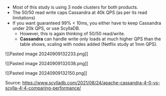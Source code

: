 - Most of this study is using 3 node clusters for both products.
- The 50/50 read write caps Cassandra at 40k QPS (as per its read limitations)
- If you want guaranteed 99% < 10ms, you either have to keep Cassandra under 20k QPS, or use ScyllaDB.
	- However, this is again thinking of 50/50 read/write.
	- **Cassandra** can handle write only loads at much higher QPS than the table shows, scaling with nodes added (Netflix study at 1mm QPS).

![[Pasted image 20240909132233.png]]

![[Pasted image 20240909132038.png]]

![[Pasted image 20240909132150.png]]


Source: https://www.scylladb.com/2021/08/24/apache-cassandra-4-0-vs-scylla-4-4-comparing-performance/
